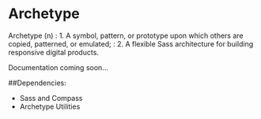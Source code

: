 Archetype
=========

Archetype (n)
: 1. A symbol, pattern, or prototype upon which others are copied, patterned,
or emulated;
: 2. A flexible Sass architecture for building responsive digital products.


Documentation coming soon...


##Dependencies:
* Sass and Compass
* Archetype Utilities
